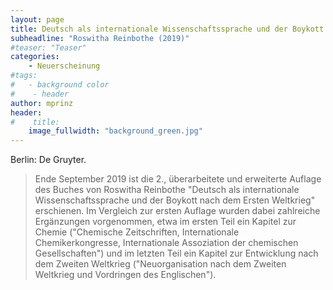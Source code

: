 ```yaml
---
layout: page
title: Deutsch als internationale Wissenschaftssprache und der Boykott nach dem Ersten Weltkrieg
subheadline: "Roswitha Reinbothe (2019)"
#teaser: "Teaser"
categories:
    - Neuerscheinung
#tags:
#   - background color
#    - header
author: mprinz
header:
#    title: 
    image_fullwidth: "background_green.jpg"
---
```




Berlin: De Gruyter.

> Ende September 2019 ist die 2., überarbeitete und erweiterte Auflage des Buches von Roswitha Reinbothe "Deutsch als internationale Wissenschaftssprache 
und der Boykott nach dem Ersten Weltkrieg" erschienen. Im Vergleich zur ersten Auflage wurden dabei zahlreiche Ergänzungen vorgenommen, 
etwa im ersten Teil ein Kapitel zur Chemie ("Chemische Zeitschriften, Internationale Chemikerkongresse, Internationale Assoziation der chemischen 
Gesellschaften") und im letzten Teil ein Kapitel zur Entwicklung nach dem Zweiten Weltkrieg ("Neuorganisation nach dem Zweiten Weltkrieg und 
Vordringen des Englischen").
